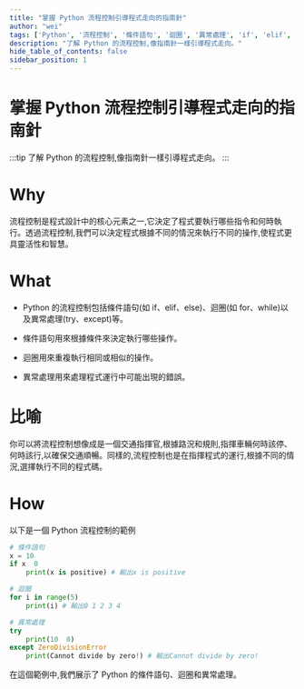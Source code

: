 ```yaml
---
title: "掌握 Python 流程控制引導程式走向的指南針"
author: "wei"
tags: ['Python', '流程控制', '條件語句', '迴圈', '異常處理', 'if', 'elif', 'else', 'for', 'while', 'try', 'except']
description: "了解 Python 的流程控制,像指南針一樣引導程式走向。"
hide_table_of_contents: false
sidebar_position: 1
---
```


# 掌握 Python 流程控制引導程式走向的指南針

:::tip
了解 Python 的流程控制,像指南針一樣引導程式走向。
:::

# Why

流程控制是程式設計中的核心元素之一,它決定了程式要執行哪些指令和何時執行。透過流程控制,我們可以決定程式根據不同的情況來執行不同的操作,使程式更具靈活性和智慧。

# What

- Python 的流程控制包括條件語句(如 if、elif、else)、迴圈(如 for、while)以及異常處理(try、except)等。

- 條件語句用來根據條件來決定執行哪些操作。

- 迴圈用來重複執行相同或相似的操作。

- 異常處理用來處理程式運行中可能出現的錯誤。

# 比喻

你可以將流程控制想像成是一個交通指揮官,根據路況和規則,指揮車輛何時該停、何時該行,以確保交通順暢。同樣的,流程控制也是在指揮程式的運行,根據不同的情況,選擇執行不同的程式碼。

# How

以下是一個 Python 流程控制的範例

```python
# 條件語句
x = 10
if x  0
    print(x is positive) # 輸出x is positive

# 迴圈
for i in range(5)
    print(i) # 輸出0 1 2 3 4

# 異常處理
try
    print(10  0)
except ZeroDivisionError
    print(Cannot divide by zero!) # 輸出Cannot divide by zero!
```

在這個範例中,我們展示了 Python 的條件語句、迴圈和異常處理。

